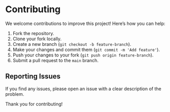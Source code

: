 # Contributing

We welcome contributions to improve this project! Here’s how you can help:

1. Fork the repository.
2. Clone your fork locally.
3. Create a new branch (`git checkout -b feature-branch`).
4. Make your changes and commit them (`git commit -m 'Add feature'`).
5. Push your changes to your fork (`git push origin feature-branch`).
6. Submit a pull request to the `main` branch.

## Reporting Issues

If you find any issues, please open an issue with a clear description of the problem.

Thank you for contributing!
